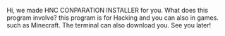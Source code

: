 Hi, we made HNC CONPARATION INSTALLER for you. What does this program involve? this program is for Hacking and you can also in games. such as Minecraft. The terminal can also download you. See you later!
